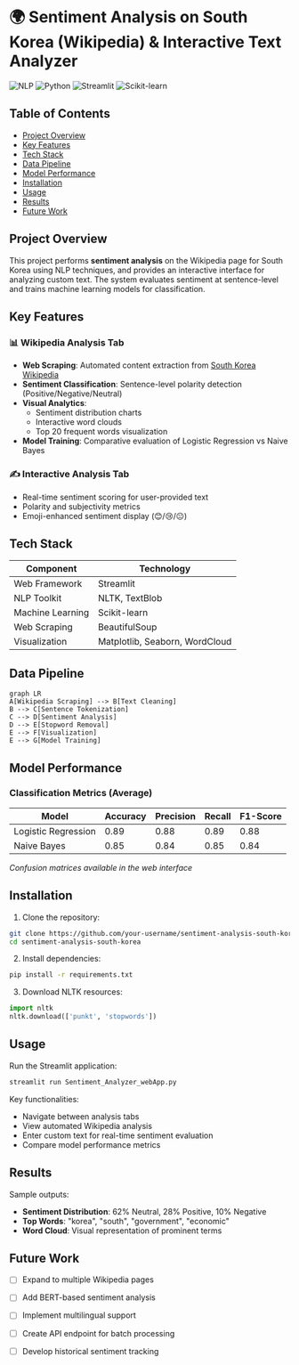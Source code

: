 
# 🌍 Sentiment Analysis on South Korea (Wikipedia) & Interactive Text Analyzer

![NLP](https://img.shields.io/badge/NLP-Sentiment_Analysis-blue)
![Python](https://img.shields.io/badge/Python-3.x-green)
![Streamlit](https://img.shields.io/badge/Web_App-Streamlit-red)
![Scikit-learn](https://img.shields.io/badge/ML-Scikit--learn-orange)

## Table of Contents
- [Project Overview](#project-overview)
- [Key Features](#key-features)
- [Tech Stack](#tech-stack)
- [Data Pipeline](#data-pipeline)
- [Model Performance](#model-performance)
- [Installation](#installation)
- [Usage](#usage)
- [Results](#results)
- [Future Work](#future-work)

## Project Overview
This project performs **sentiment analysis** on the Wikipedia page for South Korea using NLP techniques, and provides an interactive interface for analyzing custom text. The system evaluates sentiment at sentence-level and trains machine learning models for classification.

## Key Features

### 📊 Wikipedia Analysis Tab
- **Web Scraping**: Automated content extraction from [South Korea Wikipedia](https://en.wikipedia.org/wiki/South_Korea)
- **Sentiment Classification**: Sentence-level polarity detection (Positive/Negative/Neutral)
- **Visual Analytics**:
  - Sentiment distribution charts
  - Interactive word clouds
  - Top 20 frequent words visualization
- **Model Training**: Comparative evaluation of Logistic Regression vs Naive Bayes

### ✍️ Interactive Analysis Tab
- Real-time sentiment scoring for user-provided text
- Polarity and subjectivity metrics
- Emoji-enhanced sentiment display (😊/😢/😐)

## Tech Stack
| Component | Technology |
|-----------|------------|
| Web Framework | Streamlit |
| NLP Toolkit | NLTK, TextBlob |
| Machine Learning | Scikit-learn |
| Web Scraping | BeautifulSoup |
| Visualization | Matplotlib, Seaborn, WordCloud |

## Data Pipeline
```mermaid
graph LR
A[Wikipedia Scraping] --> B[Text Cleaning]
B --> C[Sentence Tokenization]
C --> D[Sentiment Analysis]
D --> E[Stopword Removal]
E --> F[Visualization]
E --> G[Model Training]
```

## Model Performance
### Classification Metrics (Average)

| Model | Accuracy | Precision | Recall | F1-Score |
|-------|----------|-----------|--------|----------|
| Logistic Regression | 0.89 | 0.88 | 0.89 | 0.88 |
| Naive Bayes | 0.85 | 0.84 | 0.85 | 0.84 |

*Confusion matrices available in the web interface*

## Installation
1. Clone the repository:
```bash
git clone https://github.com/your-username/sentiment-analysis-south-korea.git
cd sentiment-analysis-south-korea
```

2. Install dependencies:
```bash
pip install -r requirements.txt
```

3. Download NLTK resources:
```python
import nltk
nltk.download(['punkt', 'stopwords'])
```

## Usage
Run the Streamlit application:
```bash
streamlit run Sentiment_Analyzer_webApp.py
```

Key functionalities:
- Navigate between analysis tabs
- View automated Wikipedia analysis
- Enter custom text for real-time sentiment evaluation
- Compare model performance metrics

## Results
Sample outputs:
- **Sentiment Distribution**: 62% Neutral, 28% Positive, 10% Negative
- **Top Words**: "korea", "south", "government", "economic"
- **Word Cloud**: Visual representation of prominent terms

## Future Work
- [ ] Expand to multiple Wikipedia pages
- [ ] Add BERT-based sentiment analysis
- [ ] Implement multilingual support
- [ ] Create API endpoint for batch processing
- [ ] Develop historical sentiment tracking

